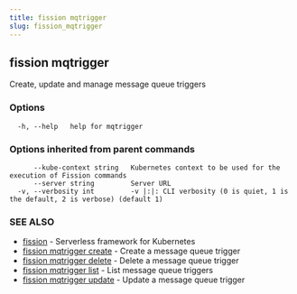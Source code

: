 ```yaml
---
title: fission mqtrigger
slug: fission_mqtrigger
---
```

## fission mqtrigger

Create, update and manage message queue triggers

### Options

```
  -h, --help   help for mqtrigger
```

### Options inherited from parent commands

```
      --kube-context string   Kubernetes context to be used for the execution of Fission commands
      --server string         Server URL
  -v, --verbosity int         -v |:|: CLI verbosity (0 is quiet, 1 is the default, 2 is verbose) (default 1)
```

### SEE ALSO

* [fission](/docs/reference/fission-cli/fission/)	 - Serverless framework for Kubernetes
* [fission mqtrigger create](/docs/reference/fission-cli/fission_mqtrigger_create/)	 - Create a message queue trigger
* [fission mqtrigger delete](/docs/reference/fission-cli/fission_mqtrigger_delete/)	 - Delete a message queue trigger
* [fission mqtrigger list](/docs/reference/fission-cli/fission_mqtrigger_list/)	 - List message queue triggers
* [fission mqtrigger update](/docs/reference/fission-cli/fission_mqtrigger_update/)	 - Update a message queue trigger


